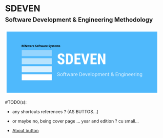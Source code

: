 

<h1>
    <b>SDEVEN</b><br>
    <b><small><small>Software Development & Engineering Methodology</small></small></b>
</h1>




![sdeven_logo](pictures/SDEVEN_logo.svg)







#TODO(s):

- any shortcuts references ? (AS BUTTOS...)
- or maybe no, being cover page ... year and edition ? cu small...

- [About button](About_SDEVEN.md)






